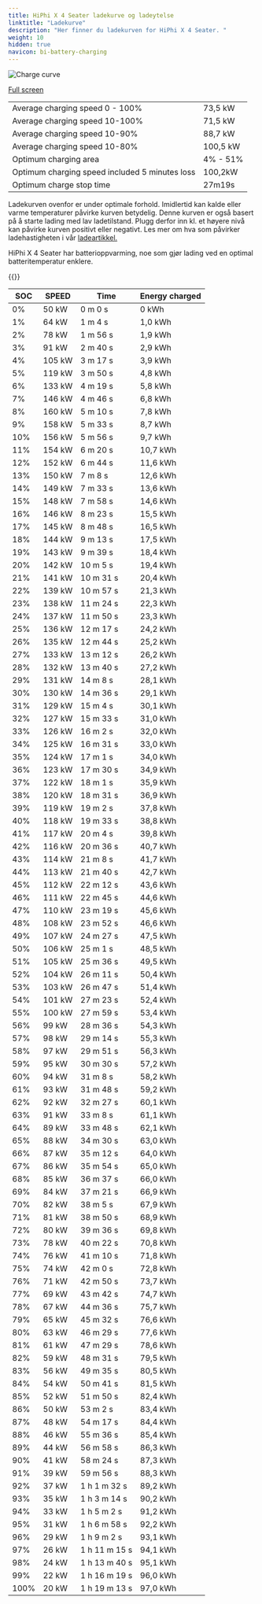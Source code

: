```yaml
---
title: HiPhi X 4 Seater ladekurve og ladeytelse
linktitle: "Ladekurve"
description: "Her finner du ladekurven for HiPhi X 4 Seater. "
weight: 10
hidden: true
navicon: bi-battery-charging
---
```

<!-- markdownlint-disable MD033 -->
<img src="../chargingcurve.svg" alt="Charge curve" class="img-fluid">

[Full screen](../chargingcurve.svg)


<table class="table table-striped">
<tbody>
<tr>
<td>Average charging speed 0 - 100% </td><td>73,5 kW</td>
</tr>
<tr>
<td>Average charging speed 10-100% </td><td>71,5 kW</td>
</tr>
<tr>
<td>Average charging speed 10-90% </td><td>88,7 kW</td>
</tr>
<tr>
<td>Average charging speed 10-80% </td><td>100,5 kW</td>
</tr>
<tr>
<td>Optimum charging area</td><td>4% - 51%</td>
</tr>
<tr>
<td>Optimum charging speed included 5 minutes loss</td><td>100,2kW</td>
</tr>
<tr>
<td>Optimum charge stop time </td><td>27m19s</td>
</tr>
</tbody>
</table>


Ladekurven ovenfor er under optimale forhold. Imidlertid kan kalde eller varme temperaturer påvirke kurven betydelig. Denne kurven er også basert på å starte lading med lav ladetilstand. Plugg derfor inn kl. et høyere nivå kan påvirke kurven positivt eller negativt. Les mer om hva som påvirker ladehastigheten i vår [ladeartikkel.](../../../../../technology/battery/charging/) 


HiPhi X 4 Seater har batterioppvarming, noe som gjør lading ved en optimal batteritemperatur enklere. 


{{<evkxdisplayaddarticle />}}
<table class="table table-striped">
<thead>
<tr><th>SOC</th><th>SPEED</th><th>Time</th><th>Energy charged</th></tr>
</thead>
<tbody>
<tr>
<td>0%</td><td>50 kW</td><td> 0 m 0 s </td><td>0 kWh </td>
</tr>
<tr>
<td>1%</td><td>64 kW</td><td> 1 m 4 s </td><td>1,0 kWh </td>
</tr>
<tr>
<td>2%</td><td>78 kW</td><td> 1 m 56 s </td><td>1,9 kWh </td>
</tr>
<tr>
<td>3%</td><td>91 kW</td><td> 2 m 40 s </td><td>2,9 kWh </td>
</tr>
<tr>
<td>4%</td><td>105 kW</td><td> 3 m 17 s </td><td>3,9 kWh </td>
</tr>
<tr>
<td>5%</td><td>119 kW</td><td> 3 m 50 s </td><td>4,8 kWh </td>
</tr>
<tr>
<td>6%</td><td>133 kW</td><td> 4 m 19 s </td><td>5,8 kWh </td>
</tr>
<tr>
<td>7%</td><td>146 kW</td><td> 4 m 46 s </td><td>6,8 kWh </td>
</tr>
<tr>
<td>8%</td><td>160 kW</td><td> 5 m 10 s </td><td>7,8 kWh </td>
</tr>
<tr>
<td>9%</td><td>158 kW</td><td> 5 m 33 s </td><td>8,7 kWh </td>
</tr>
<tr>
<td>10%</td><td>156 kW</td><td> 5 m 56 s </td><td>9,7 kWh </td>
</tr>
<tr>
<td>11%</td><td>154 kW</td><td> 6 m 20 s </td><td>10,7 kWh </td>
</tr>
<tr>
<td>12%</td><td>152 kW</td><td> 6 m 44 s </td><td>11,6 kWh </td>
</tr>
<tr>
<td>13%</td><td>150 kW</td><td> 7 m 8 s </td><td>12,6 kWh </td>
</tr>
<tr>
<td>14%</td><td>149 kW</td><td> 7 m 33 s </td><td>13,6 kWh </td>
</tr>
<tr>
<td>15%</td><td>148 kW</td><td> 7 m 58 s </td><td>14,6 kWh </td>
</tr>
<tr>
<td>16%</td><td>146 kW</td><td> 8 m 23 s </td><td>15,5 kWh </td>
</tr>
<tr>
<td>17%</td><td>145 kW</td><td> 8 m 48 s </td><td>16,5 kWh </td>
</tr>
<tr>
<td>18%</td><td>144 kW</td><td> 9 m 13 s </td><td>17,5 kWh </td>
</tr>
<tr>
<td>19%</td><td>143 kW</td><td> 9 m 39 s </td><td>18,4 kWh </td>
</tr>
<tr>
<td>20%</td><td>142 kW</td><td> 10 m 5 s </td><td>19,4 kWh </td>
</tr>
<tr>
<td>21%</td><td>141 kW</td><td> 10 m 31 s </td><td>20,4 kWh </td>
</tr>
<tr>
<td>22%</td><td>139 kW</td><td> 10 m 57 s </td><td>21,3 kWh </td>
</tr>
<tr>
<td>23%</td><td>138 kW</td><td> 11 m 24 s </td><td>22,3 kWh </td>
</tr>
<tr>
<td>24%</td><td>137 kW</td><td> 11 m 50 s </td><td>23,3 kWh </td>
</tr>
<tr>
<td>25%</td><td>136 kW</td><td> 12 m 17 s </td><td>24,2 kWh </td>
</tr>
<tr>
<td>26%</td><td>135 kW</td><td> 12 m 44 s </td><td>25,2 kWh </td>
</tr>
<tr>
<td>27%</td><td>133 kW</td><td> 13 m 12 s </td><td>26,2 kWh </td>
</tr>
<tr>
<td>28%</td><td>132 kW</td><td> 13 m 40 s </td><td>27,2 kWh </td>
</tr>
<tr>
<td>29%</td><td>131 kW</td><td> 14 m 8 s </td><td>28,1 kWh </td>
</tr>
<tr>
<td>30%</td><td>130 kW</td><td> 14 m 36 s </td><td>29,1 kWh </td>
</tr>
<tr>
<td>31%</td><td>129 kW</td><td> 15 m 4 s </td><td>30,1 kWh </td>
</tr>
<tr>
<td>32%</td><td>127 kW</td><td> 15 m 33 s </td><td>31,0 kWh </td>
</tr>
<tr>
<td>33%</td><td>126 kW</td><td> 16 m 2 s </td><td>32,0 kWh </td>
</tr>
<tr>
<td>34%</td><td>125 kW</td><td> 16 m 31 s </td><td>33,0 kWh </td>
</tr>
<tr>
<td>35%</td><td>124 kW</td><td> 17 m 1 s </td><td>34,0 kWh </td>
</tr>
<tr>
<td>36%</td><td>123 kW</td><td> 17 m 30 s </td><td>34,9 kWh </td>
</tr>
<tr>
<td>37%</td><td>122 kW</td><td> 18 m 1 s </td><td>35,9 kWh </td>
</tr>
<tr>
<td>38%</td><td>120 kW</td><td> 18 m 31 s </td><td>36,9 kWh </td>
</tr>
<tr>
<td>39%</td><td>119 kW</td><td> 19 m 2 s </td><td>37,8 kWh </td>
</tr>
<tr>
<td>40%</td><td>118 kW</td><td> 19 m 33 s </td><td>38,8 kWh </td>
</tr>
<tr>
<td>41%</td><td>117 kW</td><td> 20 m 4 s </td><td>39,8 kWh </td>
</tr>
<tr>
<td>42%</td><td>116 kW</td><td> 20 m 36 s </td><td>40,7 kWh </td>
</tr>
<tr>
<td>43%</td><td>114 kW</td><td> 21 m 8 s </td><td>41,7 kWh </td>
</tr>
<tr>
<td>44%</td><td>113 kW</td><td> 21 m 40 s </td><td>42,7 kWh </td>
</tr>
<tr>
<td>45%</td><td>112 kW</td><td> 22 m 12 s </td><td>43,6 kWh </td>
</tr>
<tr>
<td>46%</td><td>111 kW</td><td> 22 m 45 s </td><td>44,6 kWh </td>
</tr>
<tr>
<td>47%</td><td>110 kW</td><td> 23 m 19 s </td><td>45,6 kWh </td>
</tr>
<tr>
<td>48%</td><td>108 kW</td><td> 23 m 52 s </td><td>46,6 kWh </td>
</tr>
<tr>
<td>49%</td><td>107 kW</td><td> 24 m 27 s </td><td>47,5 kWh </td>
</tr>
<tr>
<td>50%</td><td>106 kW</td><td> 25 m 1 s </td><td>48,5 kWh </td>
</tr>
<tr>
<td>51%</td><td>105 kW</td><td> 25 m 36 s </td><td>49,5 kWh </td>
</tr>
<tr>
<td>52%</td><td>104 kW</td><td> 26 m 11 s </td><td>50,4 kWh </td>
</tr>
<tr>
<td>53%</td><td>103 kW</td><td> 26 m 47 s </td><td>51,4 kWh </td>
</tr>
<tr>
<td>54%</td><td>101 kW</td><td> 27 m 23 s </td><td>52,4 kWh </td>
</tr>
<tr>
<td>55%</td><td>100 kW</td><td> 27 m 59 s </td><td>53,4 kWh </td>
</tr>
<tr>
<td>56%</td><td>99 kW</td><td> 28 m 36 s </td><td>54,3 kWh </td>
</tr>
<tr>
<td>57%</td><td>98 kW</td><td> 29 m 14 s </td><td>55,3 kWh </td>
</tr>
<tr>
<td>58%</td><td>97 kW</td><td> 29 m 51 s </td><td>56,3 kWh </td>
</tr>
<tr>
<td>59%</td><td>95 kW</td><td> 30 m 30 s </td><td>57,2 kWh </td>
</tr>
<tr>
<td>60%</td><td>94 kW</td><td> 31 m 8 s </td><td>58,2 kWh </td>
</tr>
<tr>
<td>61%</td><td>93 kW</td><td> 31 m 48 s </td><td>59,2 kWh </td>
</tr>
<tr>
<td>62%</td><td>92 kW</td><td> 32 m 27 s </td><td>60,1 kWh </td>
</tr>
<tr>
<td>63%</td><td>91 kW</td><td> 33 m 8 s </td><td>61,1 kWh </td>
</tr>
<tr>
<td>64%</td><td>89 kW</td><td> 33 m 48 s </td><td>62,1 kWh </td>
</tr>
<tr>
<td>65%</td><td>88 kW</td><td> 34 m 30 s </td><td>63,0 kWh </td>
</tr>
<tr>
<td>66%</td><td>87 kW</td><td> 35 m 12 s </td><td>64,0 kWh </td>
</tr>
<tr>
<td>67%</td><td>86 kW</td><td> 35 m 54 s </td><td>65,0 kWh </td>
</tr>
<tr>
<td>68%</td><td>85 kW</td><td> 36 m 37 s </td><td>66,0 kWh </td>
</tr>
<tr>
<td>69%</td><td>84 kW</td><td> 37 m 21 s </td><td>66,9 kWh </td>
</tr>
<tr>
<td>70%</td><td>82 kW</td><td> 38 m 5 s </td><td>67,9 kWh </td>
</tr>
<tr>
<td>71%</td><td>81 kW</td><td> 38 m 50 s </td><td>68,9 kWh </td>
</tr>
<tr>
<td>72%</td><td>80 kW</td><td> 39 m 36 s </td><td>69,8 kWh </td>
</tr>
<tr>
<td>73%</td><td>78 kW</td><td> 40 m 22 s </td><td>70,8 kWh </td>
</tr>
<tr>
<td>74%</td><td>76 kW</td><td> 41 m 10 s </td><td>71,8 kWh </td>
</tr>
<tr>
<td>75%</td><td>74 kW</td><td> 42 m 0 s </td><td>72,8 kWh </td>
</tr>
<tr>
<td>76%</td><td>71 kW</td><td> 42 m 50 s </td><td>73,7 kWh </td>
</tr>
<tr>
<td>77%</td><td>69 kW</td><td> 43 m 42 s </td><td>74,7 kWh </td>
</tr>
<tr>
<td>78%</td><td>67 kW</td><td> 44 m 36 s </td><td>75,7 kWh </td>
</tr>
<tr>
<td>79%</td><td>65 kW</td><td> 45 m 32 s </td><td>76,6 kWh </td>
</tr>
<tr>
<td>80%</td><td>63 kW</td><td> 46 m 29 s </td><td>77,6 kWh </td>
</tr>
<tr>
<td>81%</td><td>61 kW</td><td> 47 m 29 s </td><td>78,6 kWh </td>
</tr>
<tr>
<td>82%</td><td>59 kW</td><td> 48 m 31 s </td><td>79,5 kWh </td>
</tr>
<tr>
<td>83%</td><td>56 kW</td><td> 49 m 35 s </td><td>80,5 kWh </td>
</tr>
<tr>
<td>84%</td><td>54 kW</td><td> 50 m 41 s </td><td>81,5 kWh </td>
</tr>
<tr>
<td>85%</td><td>52 kW</td><td> 51 m 50 s </td><td>82,4 kWh </td>
</tr>
<tr>
<td>86%</td><td>50 kW</td><td> 53 m 2 s </td><td>83,4 kWh </td>
</tr>
<tr>
<td>87%</td><td>48 kW</td><td> 54 m 17 s </td><td>84,4 kWh </td>
</tr>
<tr>
<td>88%</td><td>46 kW</td><td> 55 m 36 s </td><td>85,4 kWh </td>
</tr>
<tr>
<td>89%</td><td>44 kW</td><td> 56 m 58 s </td><td>86,3 kWh </td>
</tr>
<tr>
<td>90%</td><td>41 kW</td><td> 58 m 24 s </td><td>87,3 kWh </td>
</tr>
<tr>
<td>91%</td><td>39 kW</td><td> 59 m 56 s </td><td>88,3 kWh </td>
</tr>
<tr>
<td>92%</td><td>37 kW</td><td>1 h 1 m 32 s </td><td>89,2 kWh </td>
</tr>
<tr>
<td>93%</td><td>35 kW</td><td>1 h 3 m 14 s </td><td>90,2 kWh </td>
</tr>
<tr>
<td>94%</td><td>33 kW</td><td>1 h 5 m 2 s </td><td>91,2 kWh </td>
</tr>
<tr>
<td>95%</td><td>31 kW</td><td>1 h 6 m 58 s </td><td>92,2 kWh </td>
</tr>
<tr>
<td>96%</td><td>29 kW</td><td>1 h 9 m 2 s </td><td>93,1 kWh </td>
</tr>
<tr>
<td>97%</td><td>26 kW</td><td>1 h 11 m 15 s </td><td>94,1 kWh </td>
</tr>
<tr>
<td>98%</td><td>24 kW</td><td>1 h 13 m 40 s </td><td>95,1 kWh </td>
</tr>
<tr>
<td>99%</td><td>22 kW</td><td>1 h 16 m 19 s </td><td>96,0 kWh </td>
</tr>
<tr>
<td>100%</td><td>20 kW</td><td>1 h 19 m 13 s </td><td>97,0 kWh </td>
</tr>
</tbody>
</table>

